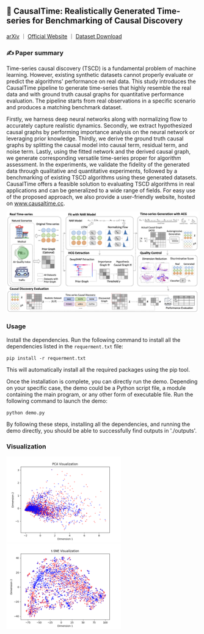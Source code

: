## 🍺 CausalTime: Realistically Generated Time-series for Benchmarking of Causal Discovery


[arXiv](https://arxiv.org/abs/2310.01753) ｜ [Official Website](https://www.causaltime.cc/) ｜ [Dataset Download](https://www.causaltime.cc/dataset/)


### ✍️ Paper summary

Time-series causal discovery (TSCD) is a fundamental problem of machine learning. However, existing synthetic datasets cannot properly evaluate or predict the algorithms' performance on real data. This study introduces the CausalTime pipeline to generate time-series that highly resemble the real data and with ground truth causal graphs for quantitative performance evaluation. The pipeline starts from real observations in a specific scenario and produces a matching benchmark dataset. 

Firstly, we harness deep neural networks along with normalizing flow to accurately capture realistic dynamics. Secondly, we extract hypothesized causal graphs by performing importance analysis on the neural network or leveraging prior knowledge. Thirdly, we derive the ground truth causal graphs by splitting the causal model into causal term, residual term, and noise term. Lastly, using the fitted network and the derived causal graph, we generate corresponding versatile time-series proper for algorithm assessment. In the experiments, we validate the fidelity of the generated data through qualitative and quantitative experiments, followed by a benchmarking of existing TSCD algorithms using these generated datasets. CausalTime offers a feasible solution to evaluating TSCD algorithms in real applications and can be generalized to a wide range of fields. For easy use of the proposed approach, we also provide a user-friendly website, hosted on www.causaltime.cc.

<center><img src="../CausalTime/figures/arch.png" width="800px"></center>

### Usage

Install the dependencies. Run the following command to install all the dependencies listed in the `requerment.txt` file:

```shell
pip install -r requerment.txt
```

This will automatically install all the required packages using the pip tool.

Once the installation is complete, you can directly run the demo. Depending on your specific case, the demo could be a Python script file, a module containing the main program, or any other form of executable file. Run the following command to launch the demo:

```shell
python demo.py
```

By following these steps, installing all the dependencies, and running the demo directly, you should be able to successfully find outputs in './outputs'.

### Visualization

<img src="../CausalTime/figures/pca.png" width="300"><img src="../CausalTime/figures/tsne.png" width="300">
